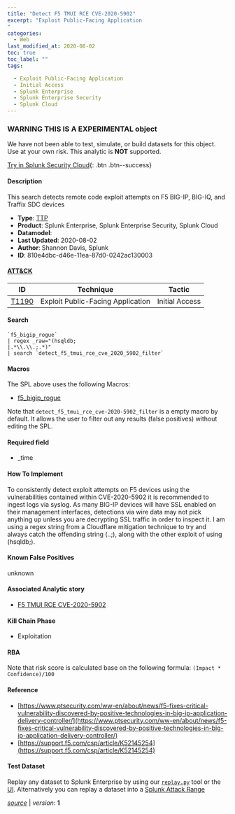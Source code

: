 ```yaml
---
title: "Detect F5 TMUI RCE CVE-2020-5902"
excerpt: "Exploit Public-Facing Application
"
categories:
  - Web
last_modified_at: 2020-08-02
toc: true
toc_label: ""
tags:

  - Exploit Public-Facing Application
  - Initial Access
  - Splunk Enterprise
  - Splunk Enterprise Security
  - Splunk Cloud
---
```


###  WARNING THIS IS A EXPERIMENTAL object
We have not been able to test, simulate, or build datasets for this object. Use at your own risk. This analytic is **NOT** supported.


[Try in Splunk Security Cloud](https://www.splunk.com/en_us/cyber-security.html){: .btn .btn--success}

#### Description

This search detects remote code exploit attempts on F5 BIG-IP, BIG-IQ, and Traffix SDC devices

- **Type**: [TTP](https://github.com/splunk/security_content/wiki/object-Analytic-Types)
- **Product**: Splunk Enterprise, Splunk Enterprise Security, Splunk Cloud
- **Datamodel**: 
- **Last Updated**: 2020-08-02
- **Author**: Shannon Davis, Splunk
- **ID**: 810e4dbc-d46e-11ea-87d0-0242ac130003


#### [ATT&CK](https://attack.mitre.org/)

| ID             | Technique        |  Tactic             |
| -------------- | ---------------- |-------------------- |
| [T1190](https://attack.mitre.org/techniques/T1190/) | Exploit Public-Facing Application | Initial Access |

#### Search

```
`f5_bigip_rogue` 
| regex _raw="(hsqldb;
|.*\\.\\.;.*)" 
| search `detect_f5_tmui_rce_cve_2020_5902_filter`
```

#### Macros
The SPL above uses the following Macros:
* [f5_bigip_rogue](https://github.com/splunk/security_content/blob/develop/macros/f5_bigip_rogue.yml)

Note that `detect_f5_tmui_rce_cve-2020-5902_filter` is a empty macro by default. It allows the user to filter out any results (false positives) without editing the SPL.

#### Required field
* _time


#### How To Implement
To consistently detect exploit attempts on F5 devices using the vulnerabilities contained within CVE-2020-5902 it is recommended to ingest logs via syslog.  As many BIG-IP devices will have SSL enabled on their management interfaces, detections via wire data may not pick anything up unless you are decrypting SSL traffic in order to inspect it.  I am using a regex string from a Cloudflare mitigation technique to try and always catch the offending string (..;), along with the other exploit of using (hsqldb;).

#### Known False Positives
unknown

#### Associated Analytic story
* [F5 TMUI RCE CVE-2020-5902](/stories/f5_tmui_rce_cve-2020-5902)


#### Kill Chain Phase
* Exploitation



#### RBA

Note that risk score is calculated base on the following formula: `(Impact * Confidence)/100`





#### Reference

* [https://www.ptsecurity.com/ww-en/about/news/f5-fixes-critical-vulnerability-discovered-by-positive-technologies-in-big-ip-application-delivery-controller/](https://www.ptsecurity.com/ww-en/about/news/f5-fixes-critical-vulnerability-discovered-by-positive-technologies-in-big-ip-application-delivery-controller/)
* [https://support.f5.com/csp/article/K52145254](https://support.f5.com/csp/article/K52145254)



#### Test Dataset
Replay any dataset to Splunk Enterprise by using our [`replay.py`](https://github.com/splunk/attack_data#using-replaypy) tool or the [UI](https://github.com/splunk/attack_data#using-ui).
Alternatively you can replay a dataset into a [Splunk Attack Range](https://github.com/splunk/attack_range#replay-dumps-into-attack-range-splunk-server)



[*source*](https://github.com/splunk/security_content/tree/develop/detections/experimental/web/detect_f5_tmui_rce_cve-2020-5902.yml) \| *version*: **1**